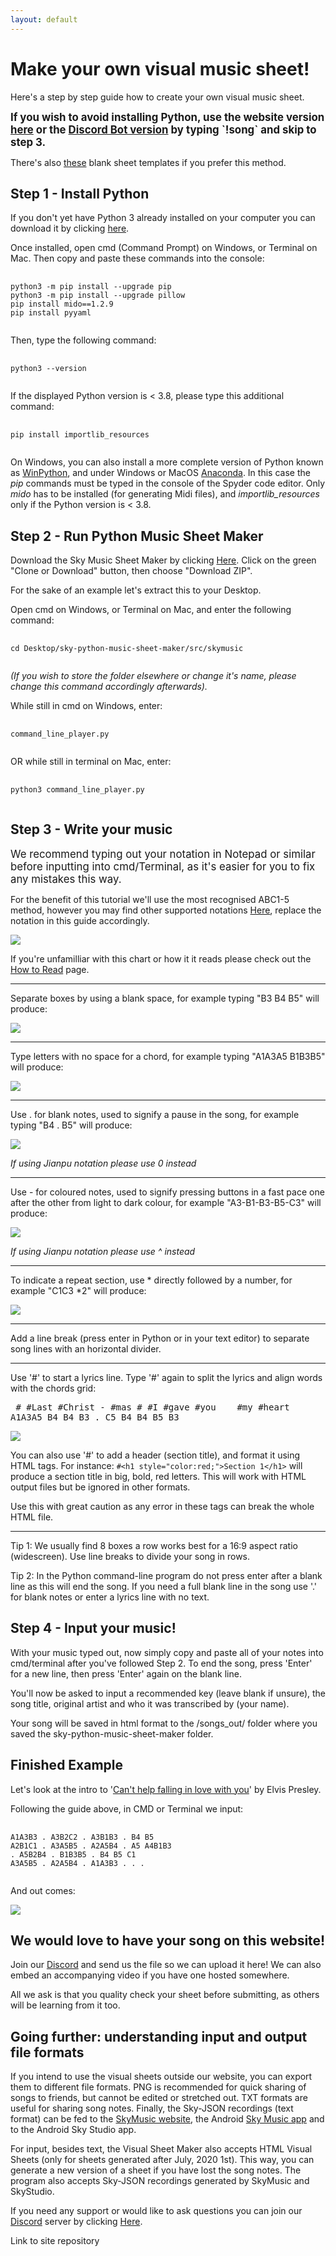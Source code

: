 ```yaml
---
layout: default
---
```


<h1>Make your own visual music sheet!</h1>

<p>Here's a step by step guide how to create your own visual music sheet.</p>

<p><b><span style="font-size:1.2em;">If you wish to avoid installing Python, use the website version <a href="https://jmmelko.pythonanywhere.com/" target="_blank">here</a> or the <a href="https://discord.gg/thatskygame">Discord Bot version</a> by typing `!song` and skip to step 3.</span></b></p>

There's also <a href="https://sky.bloomexperiment.com/t/sky-music-icon-templates/746" target="_blank">these</a> blank sheet templates if you prefer this method.

<h2>Step 1 - Install Python</h2>
<p>If you don't yet have Python 3 already installed on your computer you can download it by clicking <a href="https://www.python.org/downloads/" target="_blank">here</a>.</p>

<p>Once installed, open cmd (Command Prompt) on Windows, or Terminal on Mac. Then copy and paste these commands into the console:</p>
<pre>
  <code>
python3 -m pip install --upgrade pip
python3 -m pip install --upgrade pillow
pip install mido==1.2.9
pip install pyyaml
  </code>
</pre>

<p>Then, type the following command:</p>
<pre>
  <code>
python3 --version
  </code>
</pre>

<p>If the displayed Python version is < 3.8, please type this additional command:</p>
<pre>
  <code>
pip install importlib_resources
  </code>
</pre>

<p>On Windows, you can also install a more complete version of Python known as <a href="https://sourceforge.net/projects/winpython/">WinPython</a>, and under Windows or MacOS <a href="https://www.anaconda.com/products/individual">Anaconda</a>. In this case the <i>pip</i> commands must be typed in the console of the Spyder code editor. Only <i>mido</i> has to be installed (for generating Midi files), and <i>importlib_resources</i> only if the Python version is < 3.8.</p>

<h2>Step 2 - Run Python Music Sheet Maker</h2>
<p>Download the Sky Music Sheet Maker by clicking <a href="https://github.com/sky-music/sky-python-music-sheet-maker" target="_blank">Here</a>. Click on the green "Clone or Download" button, then choose "Download ZIP".</p>

For the sake of an example let's extract this to your Desktop.

<p>Open cmd on Windows, or Terminal on Mac, and enter the following command:</p>
<pre>
  <code>
cd Desktop/sky-python-music-sheet-maker/src/skymusic
  </code>
</pre>
    
<i>(If you wish to store the folder elsewhere or change it's name, please change this command accordingly afterwards).</i>

<p>While still in cmd on Windows, enter:</p>
<pre>
  <code>
command_line_player.py
  </code>
</pre>

<p>OR while still in terminal on Mac, enter:</p>
<pre>
  <code>
python3 command_line_player.py
  </code>
</pre>

<h2>Step 3 - Write your music</h2>
<span style="font-size:1.2em;">We recommend typing out your notation in Notepad or similar before inputting into cmd/Terminal, as it's easier for you to fix any mistakes this way.</span>

<p>For the benefit of this tutorial we'll use the most recognised ABC1-5 method, however you may find other supported notations <a href="./assets/images/notations.png" target="_blank">Here</a>, replace the notation in this guide accordingly.</p>
<p><img src="./assets/images/Chart.jpg"></p>
If you're unfamilliar with this chart or how it it reads please check out the <a href="./how-to-read.html">How to Read</a> page.
<hr>
<p>Separate boxes by using a blank space, for example typing "B3 B4 B5" will produce:</p>
<p><img src="./assets/images/notespaces.png"></p>
<hr>
<p>Type letters with no space for a chord, for example typing "A1A3A5 B1B3B5" will produce:</p>
<p><img src="./assets/images/chords.png"></p>
<hr>
<p>Use . for blank notes, used to signify a pause in the song, for example typing "B4 . B5" will produce:</p>
<p><img src="./assets/images/space.png"></p>
<p><i>If using Jianpu notation please use 0 instead</i></p>
<hr>
<p>Use - for coloured notes, used to signify pressing buttons in a fast pace one after the other from light to dark colour, for example "A3-B1-B3-B5-C3" will produce:</p>
<p><img src="./assets/images/colourednotes.JPG"></p>
<p><i>If using Jianpu notation please use ^ instead</i></p>
<hr>
<p>To indicate a repeat section, use * directly followed by a number, for example "C1C3 *2" will produce:</p>
<img src="./assets/images/Repeat.JPG">
<hr>
<p>Add a line break (press enter in Python or in your text editor) to separate song lines with an horizontal divider.</p>
<hr>
<p>Use '#' to start a lyrics line. Type '#' again to split the lyrics and align words with the chords grid: </p>

<pre>
 # #Last #Christ - #mas # #I #gave #you    #my #heart
A1A3A5 B4 B4 B3 . C5 B4 B4 B5 B3
</pre>

<img src="./assets/images/Comments.PNG">

<p>You can also use '#' to add a header (section title), and format it using HTML tags. For instance:
<code>#&lt;h1 style="color:red;"&gt;Section 1&lt;/h1&gt;</code>
 will produce a section title in big, bold, red letters. This will work with HTML output files but be ignored in other formats.</p>
<p>Use this with great caution as any error in these tags can break the whole HTML file. </p>

<hr>
<p>Tip 1: We usually find 8 boxes a row works best for a 16:9 aspect ratio (widescreen). Use line breaks to divide your song in rows.</p>
Tip 2: In the Python command-line program do not press enter after a blank line as this will end the song. If you need a full blank line in the song use '.' for blank notes or enter a lyrics line with no text.

<h2>Step 4 - Input your music!</h2>
With your music typed out, now simply copy and paste all of your notes into cmd/terminal after you've followed Step 2.
To end the song, press 'Enter' for a new line, then press 'Enter' again on the blank line.

You'll now be asked to input a recommended key (leave blank if unsure), the song title, original artist and who it was transcribed by (your name).

Your song will be saved in html format to the /songs_out/ folder where you saved the sky-python-music-sheet-maker folder.

<h2>Finished Example</h2>
<p>Let's look at the intro to '<a href="./songs/Cant-Help-Falling-in-Love-Intro.html">Can't help falling in love with you</a>' by Elvis Presley.</p>
Following the guide above, in CMD or Terminal we input:
<pre>
  <code>
A1A3B3 . A3B2C2 . A3B1B3 . B4 B5
A2B1C1 . A3A5B5 . A2A5B4 . A5 A4B1B3
. A5B2B4 . B1B3B5 . B4 B5 C1
A3A5B5 . A2A5B4 . A1A3B3 . . .
  </code>
</pre>

And out comes:
<p><img src="./assets/images/finishedexample.JPG"></p>

<h2>We would love to have your song on this website!</h2>
<p>Join our <a href="./discord.html">Discord</a> and send us the file so we can upload it here! We can also embed an accompanying video if you have one hosted somewhere.</p>
All we ask is that you quality check your sheet before submitting, as others will be learning from it too.

<h2>Going further: understanding input and output file formats</h2>

<p>If you intend to use the visual sheets outside our website, you can export them to different file formats. PNG is recommended for quick sharing of songs to friends, but cannot be edited or stretched out. TXT formats are useful for sharing song notes.
Finally, the Sky-JSON recordings (text format) can be fed to the <a href="http://sky-music.herokuapp.com">SkyMusic website</a>, the Android <a href="https://play.google.com/store/apps/details?id=com.herokuapp.sky_music.twa">Sky Music app</a> and to the Android Sky Studio app.
</p>
<p>
For input, besides text, the Visual Sheet Maker also accepts HTML Visual Sheets (only for sheets generated after July, 2020 1st). This way, you can generate a new version of a sheet if you have lost the song notes.
The program also accepts Sky-JSON recordings generated by SkyMusic and SkyStudio.
</p>



<p>If you need any support or would like to ask questions you can join our <a href="./discord.html">Discord</a> server by clicking <a href="./discord.html">Here</a>.</p>
<p><a bref="https://github.com/sky-music/sky-music.github.io"> Link to site repository</a></p>


